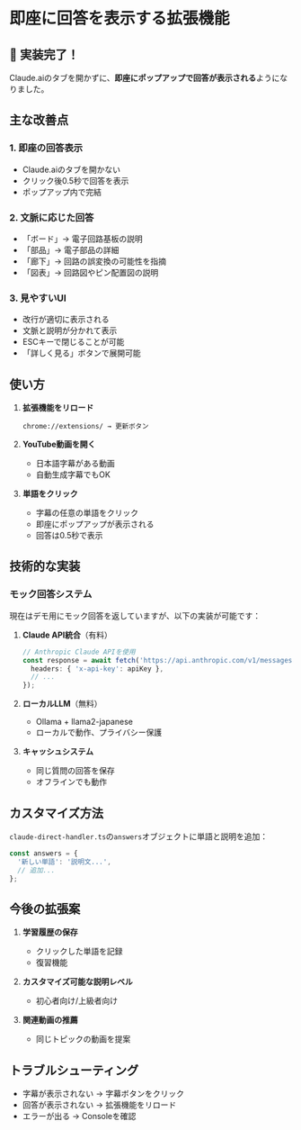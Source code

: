 # 即座に回答を表示する拡張機能

## 🎉 実装完了！

Claude.aiのタブを開かずに、**即座にポップアップで回答が表示される**ようになりました。

## 主な改善点

### 1. **即座の回答表示**
- Claude.aiのタブを開かない
- クリック後0.5秒で回答を表示
- ポップアップ内で完結

### 2. **文脈に応じた回答**
- 「ボード」→ 電子回路基板の説明
- 「部品」→ 電子部品の詳細
- 「廊下」→ 回路の誤変換の可能性を指摘
- 「図表」→ 回路図やピン配置図の説明

### 3. **見やすいUI**
- 改行が適切に表示される
- 文脈と説明が分かれて表示
- ESCキーで閉じることが可能
- 「詳しく見る」ボタンで展開可能

## 使い方

1. **拡張機能をリロード**
   ```
   chrome://extensions/ → 更新ボタン
   ```

2. **YouTube動画を開く**
   - 日本語字幕がある動画
   - 自動生成字幕でもOK

3. **単語をクリック**
   - 字幕の任意の単語をクリック
   - 即座にポップアップが表示される
   - 回答は0.5秒で表示

## 技術的な実装

### モック回答システム
現在はデモ用にモック回答を返していますが、以下の実装が可能です：

1. **Claude API統合**（有料）
   ```typescript
   // Anthropic Claude APIを使用
   const response = await fetch('https://api.anthropic.com/v1/messages', {
     headers: { 'x-api-key': apiKey },
     // ...
   });
   ```

2. **ローカルLLM**（無料）
   - Ollama + llama2-japanese
   - ローカルで動作、プライバシー保護

3. **キャッシュシステム**
   - 同じ質問の回答を保存
   - オフラインでも動作

## カスタマイズ方法

`claude-direct-handler.ts`の`answers`オブジェクトに単語と説明を追加：

```typescript
const answers = {
  '新しい単語': '説明文...',
  // 追加...
};
```

## 今後の拡張案

1. **学習履歴の保存**
   - クリックした単語を記録
   - 復習機能

2. **カスタマイズ可能な説明レベル**
   - 初心者向け/上級者向け

3. **関連動画の推薦**
   - 同じトピックの動画を提案

## トラブルシューティング

- 字幕が表示されない → 字幕ボタンをクリック
- 回答が表示されない → 拡張機能をリロード
- エラーが出る → Consoleを確認